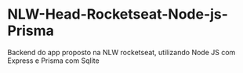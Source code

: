 # NLW-Head-Rocketseat-Node-js-Prisma
Backend do app proposto na NLW rocketseat, utilizando Node JS com Express e Prisma com Sqlite
